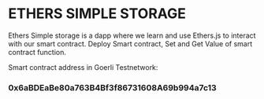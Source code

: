 # ETHERS SIMPLE STORAGE

Ethers Simple storage is a dapp where we learn and use Ethers.js to interact with our smart contract. Deploy Smart contract, Set and Get Value of smart contract function.

Smart contract address in Goerli Testnetwork: 
### 0x6aBDEaBe80a763B4Bf3f86731608A69b994a7c13
